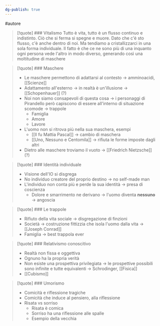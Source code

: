 ```yaml
---
dg-publish: true
---
```

#autore 

>[!quote] ### Vitalismo
>Tutto è vita, tutto è un flusso continuo e indistinto. Ciò che si ferma si spegne e muore.
>Dato che c'è sto flusso, c'è anche dentro di noi. Ma tendiamo a cristallizzarci in una sola forma individuale.
>Il fatto è che ce ne sono più di una inquanto ogni persona vede l'altro in modo diverso, generando così una moltitudine di maschere

>[!quote] ### Maschere
>- Le maschere permettono di adattarsi al contesto -> amminoacidi, [[Scienze]]
>- Adattamento all'esterno -> in realtà è un'illusione -> [[Schopenhauer]] (?)
>- Noi non siamo consapevoli di questa cosa -> i personaggi di Pirandello però capiscono di essere all'interno di situazione scomode -> trappole
>	- Famiglia
>	- Amore
>	- Lavore
>- L'uomo non si ritrova più nella sua maschera, esempi
>	- [[Il fu Mattia Pascal]] -> cambio di maschera
>	- [[Uno, Nessuno e Centomila]] -> rifiuta le forme imposte dagli altri
>- Dietro alle maschere troviamo il vuoto -> [[Friedrich Nietzsche]] (?)

>[!quote] ### Identità individuale
>- Visione dell'IO si disgrega
>- No individuo creatore del proprio destino -> no self-made man
>- L'individuo non conta più e perde la sua identità -> presa di coscienza
>	- Dolore e smarrimento ne derivano -> l'uomo diventa **nessuno** -> angoscia

>[!quote] ### Le trappole
>- Rifiuto della vita sociale -> disgregazione di finzioni
>- Società -> costruzione fittizzia che isola l'uomo dalla vita -> [[Joseph Conrad]]
>- Famiglia -> best trappola ever

>[!quote] ### Relativismo conoscitivo
>- Realtà non fissa e oggettiva
>- Ognuno ha la propria verità
>- Non esiste una prospettiva privilegiata -> le prospettive possibili sono infinite e tutte equivalenti -> Schrodinger, [[Fisica]]
>- [[Cubismo]]

>[!quote] ### Umorismo
>- Comicità e riflessione tragiche
>- Comicità che induce al pensiero, alla riflessione
>- Risata vs sorriso
>	- Risata è comica
>	- Sorriso ha una riflessione alle spalle
>	- Esempio della vecchia

